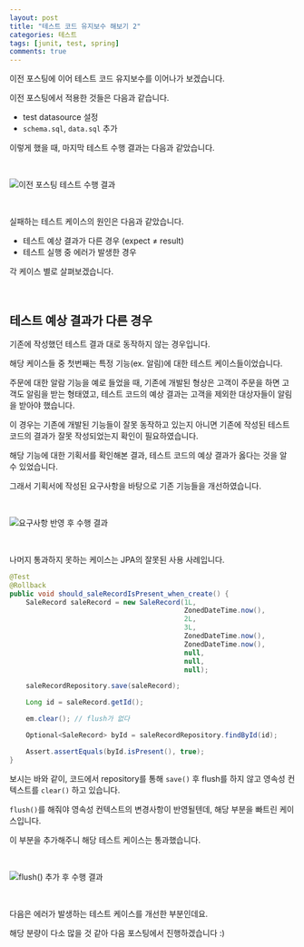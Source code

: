```yaml
---
layout: post
title: "테스트 코드 유지보수 해보기 2"
categories: 테스트
tags: [junit, test, spring]
comments: true
---
```


이전 포스팅에 이어 테스트 코드 유지보수를 이어나가 보겠습니다.

이전 포스팅에서 적용한 것들은 다음과 같습니다.

- test datasource 설정
- `schema.sql`, `data.sql` 추가

이렇게 했을 때, 마지막 테스트 수행 결과는 다음과 같았습니다.

<br>

![이전 포스팅 테스트 수행 결과](https://github.com/Ting-Kim/ting-kim.github.io/blob/master/images/20230501_1.png?raw=true)

<br>

실패하는 테스트 케이스의 원인은 다음과 같았습니다.

- 테스트 예상 결과가 다른 경우 (expect ≠ result)
- 테스트 실행 중 에러가 발생한 경우

각 케이스 별로 살펴보겠습니다.

<br>

## 테스트 예상 결과가 다른 경우

기존에 작성했던 테스트 결과 대로 동작하지 않는 경우입니다.

해당 케이스들 중 첫번째는 특정 기능(ex. 알림)에 대한 테스트 케이스들이었습니다.

주문에 대한 알람 기능을 예로 들었을 때, 기존에 개발된 형상은 고객이 주문을 하면 고객도 알림을 받는 형태였고, 테스트 코드의 예상 결과는 고객을 제외한 대상자들이 알림을 받아야 했습니다.

이 경우는 기존에 개발된 기능들이 잘못 동작하고 있는지 아니면 기존에 작성된 테스트 코드의 결과가 잘못 작성되었는지 확인이 필요하였습니다.

해당 기능에 대한 기획서를 확인해본 결과, 테스트 코드의 예상 결과가 옳다는 것을 알 수 있었습니다.

그래서 기획서에 작성된 요구사항을 바탕으로 기존 기능들을 개선하였습니다.

<br>

![요구사항 반영 후 수행 결과](https://github.com/Ting-Kim/ting-kim.github.io/blob/master/images/20230501_2.png?raw=true)

<br>

나머지 통과하지 못하는 케이스는 JPA의 잘못된 사용 사례입니다.

```java
@Test
@Rollback
public void should_saleRecordIsPresent_when_create() {
    SaleRecord saleRecord = new SaleRecord(1L,
                                           ZonedDateTime.now(),
                                           2L,
                                           3L,
                                           ZonedDateTime.now(),
                                           ZonedDateTime.now(),
                                           null,
                                           null,
                                           null);

    saleRecordRepository.save(saleRecord);

    Long id = saleRecord.getId();

    em.clear(); // flush가 없다

    Optional<SaleRecord> byId = saleRecordRepository.findById(id);

    Assert.assertEquals(byId.isPresent(), true);
}
```

보시는 바와 같이, 코드에서 repository를 통해 `save()` 후 flush를 하지 않고 영속성 컨텍스트를 `clear()` 하고 있습니다.

`flush()`를 해줘야 영속성 컨텍스트의 변경사항이 반영될텐데, 해당 부분을 빠트린 케이스입니다.

이 부분을 추가해주니 해당 테스트 케이스는 통과했습니다.

<br>

![flush() 추가 후 수행 결과](https://github.com/Ting-Kim/ting-kim.github.io/blob/master/images/20230501_3.png?raw=true)


<br>

다음은 에러가 발생하는 테스트 케이스를 개선한 부분인데요.

해당 분량이 다소 많을 것 같아 다음 포스팅에서 진행하겠습니다 :)
